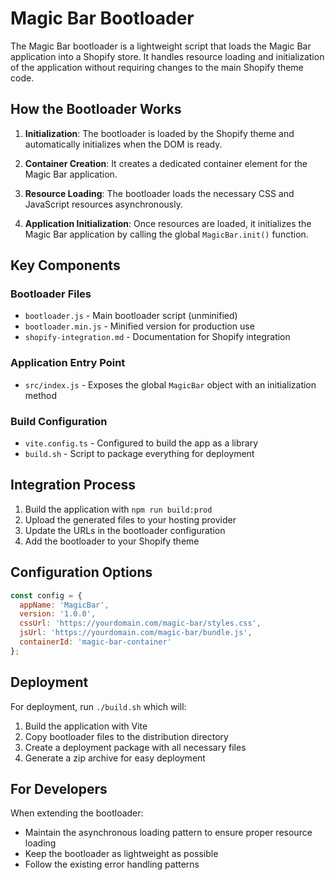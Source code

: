 # Magic Bar Bootloader

The Magic Bar bootloader is a lightweight script that loads the Magic Bar application into a Shopify store. It handles resource loading and initialization of the application without requiring changes to the main Shopify theme code.

## How the Bootloader Works

1. **Initialization**: The bootloader is loaded by the Shopify theme and automatically initializes when the DOM is ready.

2. **Container Creation**: It creates a dedicated container element for the Magic Bar application.

3. **Resource Loading**: The bootloader loads the necessary CSS and JavaScript resources asynchronously.

4. **Application Initialization**: Once resources are loaded, it initializes the Magic Bar application by calling the global `MagicBar.init()` function.

## Key Components

### Bootloader Files

- `bootloader.js` - Main bootloader script (unminified)
- `bootloader.min.js` - Minified version for production use
- `shopify-integration.md` - Documentation for Shopify integration

### Application Entry Point

- `src/index.js` - Exposes the global `MagicBar` object with an initialization method

### Build Configuration

- `vite.config.ts` - Configured to build the app as a library
- `build.sh` - Script to package everything for deployment

## Integration Process

1. Build the application with `npm run build:prod`
2. Upload the generated files to your hosting provider
3. Update the URLs in the bootloader configuration
4. Add the bootloader to your Shopify theme

## Configuration Options

```javascript
const config = {
  appName: 'MagicBar',
  version: '1.0.0',
  cssUrl: 'https://yourdomain.com/magic-bar/styles.css',
  jsUrl: 'https://yourdomain.com/magic-bar/bundle.js',
  containerId: 'magic-bar-container'
};
```

## Deployment

For deployment, run `./build.sh` which will:
1. Build the application with Vite
2. Copy bootloader files to the distribution directory
3. Create a deployment package with all necessary files
4. Generate a zip archive for easy deployment

## For Developers

When extending the bootloader:
- Maintain the asynchronous loading pattern to ensure proper resource loading
- Keep the bootloader as lightweight as possible
- Follow the existing error handling patterns 